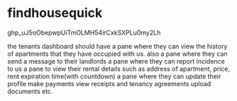 # findhousequick

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

<meta name="description" content="Find your dream home with FindHouseQuick. Our experienced real estate agents can help you buy or rent a property in any location, whether you're looking for a house, apartment, condo, or commercial property. Explore our listings and search for properties based on your preferred location, price range, and other criteria. Contact us today to start your real estate journey!">

the tenants dashboard should have a pane where they can view the history of apartments that they have occupied with us.
also a pane where they can send a message to their landlords
a pane where they can report incidence to us
a pane to view their rental details such as address of apartment, price, rent expiration time(with countdown)
a pane where they can update their profile
make payments
view receipts and tenancy agreements
upload documents etc.
